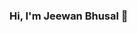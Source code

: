 ### Hi, I'm Jeewan Bhusal 👋

<!--
**jethoo/jethoo** is a ✨ _special_ ✨ repository because its `README.md` (this file) appears on your GitHub profile.

Here are some ideas to get you started:

# 
- 🔭 I’m currently focusing on React, NodeJS, Express, Testing React apps, Jest, Cypress, CI/CD
- 🌱 I’m currently learning GraphQL, TypeScript, React Native
- 👯 I’m looking to collaborate on ...
- 🤔 I’m looking for help with ...
- 💬 Ask me about ...
- 📫 How to reach me: https://www.linkedin.com/in/jeewanbhusal/
- 😄 Pronouns: ...
- ⚡ Fun fact: ...
-->
